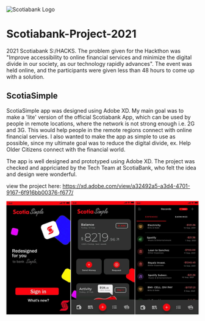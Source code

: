 ![Scotiabank Logo](https://www.scotiabank.com/content/dam/scotiabank/images/logos/2019/scotiabank-logo-red-desktop-200px.svg)

# Scotiabank-Project-2021
2021 Scotiabank S:/HACKS. 
The problem given for the Hackthon was "Improve accessibility to online financial services and minimize the digital divide in our society, as our technology rapidly advances".
The event was held online, and the participants were given less than 48 hours to come up with a solution.

ScotiaSimple 
------------
ScotiaSimple app was designed using Adobe XD. My main goal was to make a 'lite' version of the official Scotiabank App, which can be used by people in remote locations, where the network is not strong enough i.e. 2G and 3G. This would help people in the remote regions connect with online financial servies. 
I also wanted to make the app as simple to use as possible, since my ultimate goal was to reduce the digital divide, ex. Help Older Citizens connect with the financial world. 

The app is well designed and prototyped using Adobe XD. The project was checked and appriciated by the Tech Team at ScotiaBank, who felt the idea and design were wonderful.

view the project here:
https://xd.adobe.com/view/a32492a5-a3d4-4701-9167-6f916bb00376-f677/

<img src='projectImage.jpg' alt='Project Image'>

